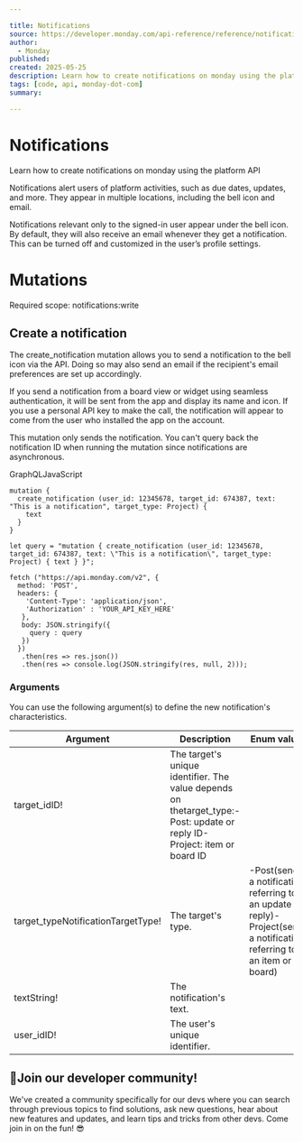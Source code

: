 ```yaml
---

title: Notifications
source: https://developer.monday.com/api-reference/reference/notification
author:
  - Monday
published:
created: 2025-05-25
description: Learn how to create notifications on monday using the platform API
tags: [code, api, monday-dot-com]
summary:

---
```


# Notifications

Learn how to create notifications on monday using the platform API

Notifications alert users of platform activities, such as due dates, updates, and more. They appear in multiple locations, including the bell icon and email.

Notifications relevant only to the signed-in user appear under the bell icon. By default, they will also receive an email whenever they get a notification. This can be turned off and customized in the user’s profile settings.

# Mutations

Required scope: notifications:write

## Create a notification

The create_notification mutation allows you to send a notification to the bell icon via the API. Doing so may also send an email if the recipient's email preferences are set up accordingly.

If you send a notification from a board view or widget using seamless authentication, it will be sent from the app and display its name and icon. If you use a personal API key to make the call, the notification will appear to come from the user who installed the app on the account.

This mutation only sends the notification. You can't query back the notification ID when running the mutation since notifications are asynchronous.

GraphQLJavaScript
```
mutation {
  create_notification (user_id: 12345678, target_id: 674387, text: "This is a notification", target_type: Project) {
    text
  }
}
```

```
let query = "mutation { create_notification (user_id: 12345678, target_id: 674387, text: \"This is a notification\", target_type: Project) { text } }";

fetch ("https://api.monday.com/v2", {
  method: 'POST',
  headers: {
    'Content-Type': 'application/json',
    'Authorization' : 'YOUR_API_KEY_HERE'
   },
   body: JSON.stringify({
     query : query
   })
  })
   .then(res => res.json())
   .then(res => console.log(JSON.stringify(res, null, 2)));
```

### Arguments

You can use the following argument(s) to define the new notification's characteristics.

Argument | Description | Enum values
--- | --- | ---
target_idID! | The target's unique identifier. The value depends on thetarget_type:-Post: update or reply ID-Project: item or board ID | 
target_typeNotificationTargetType! | The target's type. | -Post(sends a notification referring to an update or reply)-Project(sends a notification referring to an item or board)
textString! | The notification's text. | 
user_idID! | The user's unique identifier. | 

## 📘Join our developer community!

We've created a community specifically for our devs where you can search through previous topics to find solutions, ask new questions, hear about new features and updates, and learn tips and tricks from other devs. Come join in on the fun! 😎
